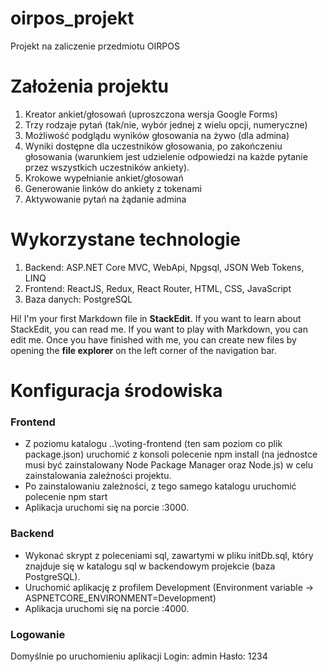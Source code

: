 # oirpos_projekt
Projekt na zaliczenie przedmiotu OIRPOS

# Założenia projektu

1. Kreator ankiet/głosowań (uproszczona wersja Google Forms)
2. Trzy rodzaje pytań (tak/nie, wybór jednej z wielu opcji, numeryczne)
3. Możliwość podglądu wyników głosowania na żywo (dla admina)
4. Wyniki dostępne dla uczestników głosowania, po zakończeniu głosowania (warunkiem jest udzielenie odpowiedzi na każde pytanie przez wszystkich uczestników ankiety).
5. Krokowe wypełnianie ankiet/głosowań
6. Generowanie linków do ankiety z tokenami
7. Aktywowanie pytań na żądanie admina

# Wykorzystane technologie
1. Backend: ASP.NET Core MVC, WebApi, Npgsql, JSON Web Tokens, LINQ
2. Frontend: ReactJS, Redux, React Router, HTML, CSS, JavaScript
3. Baza danych: PostgreSQL

Hi! I'm your first Markdown file in **StackEdit**. If you want to learn about StackEdit, you can read me. If you want to play with Markdown, you can edit me. Once you have finished with me, you can create new files by opening the **file explorer** on the left corner of the navigation bar.


# Konfiguracja środowiska
### Frontend
 - Z poziomu katalogu ..\voting-frontend (ten sam poziom co plik package.json) uruchomić z konsoli polecenie npm install (na jednostce musi być zainstalowany Node Package Manager oraz Node.js) w celu zainstalowania zależności projektu.
 - Po zainstalowaniu zależności, z tego samego katalogu uruchomić polecenie npm start
 - Aplikacja uruchomi się na porcie :3000.

### Backend

 - Wykonać skrypt z poleceniami sql, zawartymi w pliku initDb.sql, który znajduje się w katalogu sql w backendowym projekcie (baza PostgreSQL).
 - Uruchomić aplikację z profilem Development (Environment variable -> ASPNETCORE_ENVIRONMENT=Development)
 - Aplikacja uruchomi się na porcie :4000.

### Logowanie
Domyślnie po uruchomieniu aplikacji
Login: admin
Hasło: 1234
